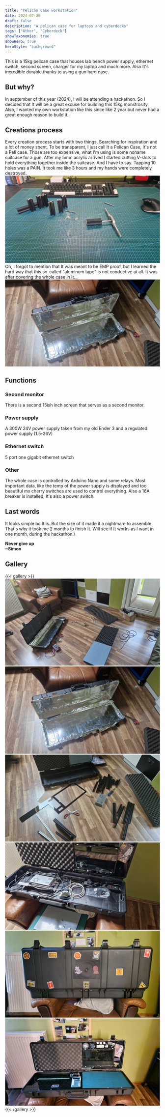 ```yaml
---
title: "Pelican Case workstation"
date: 2024-07-30
draft: false
description: "A pelican case for laptops and cyberdecks"
tags: ["Other", "Cyberdeck"]
showTaxonomies: true
showHero: true
heroStyle: "background"
---
```


This is a 15kg pelican case that houses lab bench power supply, ethernet switch, second screen, charger for my laptop and much more. Also It's incredible durable thanks to using a gun hard case.

## But why?
In september of this year (2024), I will be attending a hackathon. So I decided that It will be a great excuse for building this 15kg monstrosity. Also, I wanted my own workstation like this since like 2 year but never had a great enough reason to build it.

## Creations process
Every creation process starts with two things. Searching for inspiration and a lot of money spent. To be transparent, I just call It a Pelican Case, It's not a Peli case. Those are too expensive, what I'm using is some noname suitcase for a gun. After my 5mm acrylic arrived I started cutting V-slots to hold everything together inside the suitcase. And I have to say. Tapping 10 holes was a PAIN. It took me like 3 hours and my hands were completely destroyed.
![alt text](20240615_173113.jpg)
Oh, I forgot to mention that It was meant to be EMP proof, but I learned the hard way that this so-called "aluminum tape" is not conductive at all. It was after covering the whole case in It...
![alt text](20240614_130916.jpg)

## Functions
### Second monitor
There is a second 15ish inch screen that serves as a second monitor.

### Power supply
A 300W 24V power supply taken from my old Ender 3 and a regulated power supply (1.5-36V)

### Ethernet switch
5 port one gigabit ethernet switch

### Other
The whole case is controlled by Arduino Nano and some relays. Most important data, like the temp of the power supply is displayed and too beautiful mx cherry switches are used to control everything. Also a 16A breaker is installed, It's also a power switch.

## Last words
It looks simple bc It is. But the size of it made it a nightmare to assemble. That's why it took me 2 months to finish It. Will see if It works as I want in one month, during the hackathon.\

**Never give up**\
**~Simon**

## Gallery
{{< gallery >}}
  <img src="gallery/2.jpg" class="grid-w33" />
  <img src="gallery/3.jpg" class="grid-w33" />
  <img src="gallery/4.jpg" class="grid-w33" />
  <img src="gallery/5.jpg" class="grid-w33" />
  <img src="gallery/6.jpg" class="grid-w33" />
  <img src="gallery/7.jpg" class="grid-w33" />
{{< /gallery >}}


